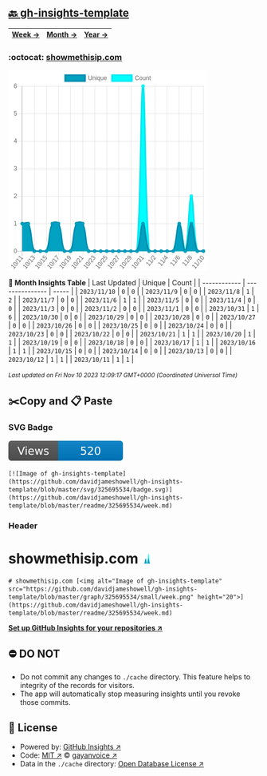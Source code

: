 ## [🔙 gh-insights-template](https://github.com/davidjameshowell/gh-insights-template)
| [**Week →**](https://github.com/davidjameshowell/gh-insights-template/blob/master/readme/325695534/week.md) | [**Month →**](https://github.com/davidjameshowell/gh-insights-template/blob/master/readme/325695534/month.md) | [**Year →**](https://github.com/davidjameshowell/gh-insights-template/blob/master/readme/325695534/year.md) |
 | ------------ | --------------- | ----- |

### :octocat: [showmethisip.com](https://github.com/davidjameshowell/showmethisip.com)
![Image of gh-insights-template](https://github.com/davidjameshowell/gh-insights-template/blob/master/graph/325695534/large/month.png)

**:calendar: Month Insights Table**
| Last Updated | Unique | Count |
 | ------------ | --------------- | ----- |
 | `2023/11/10` |  `0` | `0` |
 | `2023/11/9` |  `0` | `0` |
 | `2023/11/8` |  `1` | `2` |
 | `2023/11/7` |  `0` | `0` |
 | `2023/11/6` |  `1` | `1` |
 | `2023/11/5` |  `0` | `0` |
 | `2023/11/4` |  `0` | `0` |
 | `2023/11/3` |  `0` | `0` |
 | `2023/11/2` |  `0` | `0` |
 | `2023/11/1` |  `0` | `0` |
 | `2023/10/31` |  `1` | `6` |
 | `2023/10/30` |  `0` | `0` |
 | `2023/10/29` |  `0` | `0` |
 | `2023/10/28` |  `0` | `0` |
 | `2023/10/27` |  `0` | `0` |
 | `2023/10/26` |  `0` | `0` |
 | `2023/10/25` |  `0` | `0` |
 | `2023/10/24` |  `0` | `0` |
 | `2023/10/23` |  `0` | `0` |
 | `2023/10/22` |  `0` | `0` |
 | `2023/10/21` |  `1` | `1` |
 | `2023/10/20` |  `1` | `1` |
 | `2023/10/19` |  `0` | `0` |
 | `2023/10/18` |  `0` | `0` |
 | `2023/10/17` |  `1` | `1` |
 | `2023/10/16` |  `1` | `1` |
 | `2023/10/15` |  `0` | `0` |
 | `2023/10/14` |  `0` | `0` |
 | `2023/10/13` |  `0` | `0` |
 | `2023/10/12` |  `1` | `1` |
 | `2023/10/11` |  `1` | `1` |

<small><i>Last updated on Fri Nov 10 2023 12:09:17 GMT+0000 (Coordinated Universal Time)</i></small>

## ✂️Copy and 📋 Paste
### SVG Badge
[![Image of gh-insights-template](https://github.com/davidjameshowell/gh-insights-template/blob/master/svg/325695534/badge.svg)](https://github.com/davidjameshowell/gh-insights-template/blob/master/readme/325695534/week.md)
```readme
[![Image of gh-insights-template](https://github.com/davidjameshowell/gh-insights-template/blob/master/svg/325695534/badge.svg)](https://github.com/davidjameshowell/gh-insights-template/blob/master/readme/325695534/week.md)
```
### Header
# showmethisip.com [<img alt="Image of gh-insights-template" src="https://github.com/davidjameshowell/gh-insights-template/blob/master/graph/325695534/small/week.png" height="20">](https://github.com/davidjameshowell/gh-insights-template/blob/master/readme/325695534/week.md)
```readme
# showmethisip.com [<img alt="Image of gh-insights-template" src="https://github.com/davidjameshowell/gh-insights-template/blob/master/graph/325695534/small/week.png" height="20">](https://github.com/davidjameshowell/gh-insights-template/blob/master/readme/325695534/week.md)
```
[**Set up GitHub Insights for your repositories ↗️**](https://github.com/gayanvoice/github-insights)
## ⛔ DO NOT
- Do not commit any changes to `./cache` directory. This feature helps to integrity of the records for visitors.
- The app will automatically stop measuring insights until you revoke those commits.
## 📄 License
- Powered by: [GitHub Insights ↗️](https://github.com/gayanvoice/github-insights)
- Code: [MIT ↗️](./LICENSE) © [gayanvoice ↗️](https://github.com/gayanvoice)
- Data in the `./cache` directory: [Open Database License ↗️](https://opendatacommons.org/licenses/odbl/1-0/)